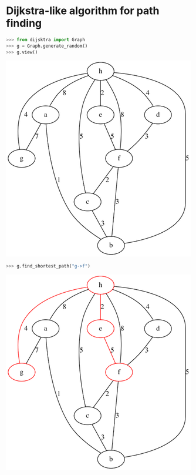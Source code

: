 # Dijkstra-like algorithm for path finding

```python
>>> from dijsktra import Graph
>>> g = Graph.generate_random()
>>> g.view()
```

![graph](graph.svg)

```python
>>> g.find_shortest_path("g->f")
```

![graph-highlighted](graph-highlight.svg)
